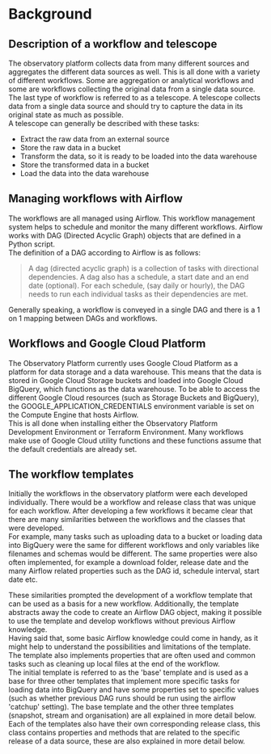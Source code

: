 # Background
## Description of a workflow and telescope
The observatory platform collects data from many different sources and aggregates the different data sources as well.
This is all done with a variety of different workflows.
Some are aggregation or analytical workflows and some are workflows collecting the original data from a single data
 source.
The last type of workflow is referred to as a telescope.
A telescope collects data from a single data source and should try to capture the data in its original state as much
 as possible.  
A telescope can generally be described with these tasks:  
 - Extract the raw data from an external source
 - Store the raw data in a bucket
 - Transform the data, so it is ready to be loaded into the data warehouse
 - Store the transformed data in a bucket
 - Load the data into the data warehouse

## Managing workflows with Airflow
The workflows are all managed using Airflow. 
This workflow management system helps to schedule and monitor the many
 different workflows. 
Airflow works with DAG (Directed Acyclic Graph) objects that are defined in a Python script.  
The definition of a DAG according to Airflow is as follows:
 > A dag (directed acyclic graph) is a collection of tasks with directional dependencies. A dag also has a schedule, a start date and an end date (optional). For each schedule, (say daily or hourly), the DAG needs to run each individual tasks as their dependencies are met.

Generally speaking, a workflow is conveyed in a single DAG and there is a 1 on 1 mapping between DAGs and workflows.

## Workflows and Google Cloud Platform
The Observatory Platform currently uses Google Cloud Platform as a platform for data storage and a data warehouse. 
This means that the data is stored in Google Cloud Storage buckets and loaded into Google Cloud BigQuery, which
 functions as the data warehouse. 
To be able to access the different Google Cloud resources (such as Storage Buckets and BigQuery), the
 GOOGLE_APPLICATION_CREDENTIALS environment variable is set on the Compute Engine that hosts Airflow.  
This is all done when installing either the Observatory Platform Development Environment or Terraform Environment.
Many workflows make use of Google Cloud utility functions and these functions assume that the default credentials
 are already set.

## The workflow templates
Initially the workflows in the observatory platform were each developed individually. 
There would be a workflow and release class that was unique for each workflow. 
After developing a few workflows it became clear that there are many similarities between the workflows
 and the classes that were developed.  
For example, many tasks such as uploading data to a bucket or loading data into BigQuery were the same for different
 workflows and only variables like filenames and schemas would be different. 
The same properties were also often implemented, for example a download folder, release date and the many Airflow
 related properties such as the DAG id, schedule interval, start date etc.
 
These similarities prompted the development of a workflow template that can be used as a basis for a new workflow. 
Additionally, the template abstracts away the code to create an Airflow DAG object, making it possible to use
 the template and develop workflows without previous Airflow knowledge.  
Having said that, some basic Airflow knowledge could come in handy, as it might help to understand the possibilities
 and limitations of the template.
The template also implements properties that are often used and common tasks such as cleaning up local files at the
 end of the workflow.  
The initial template is referred to as the 'base' template and is used as a base for three other templates that
 implement more specific tasks for loading data into BigQuery and have some properties set to specific values (such
  as whether previous DAG runs should be run using the airflow 'catchup' setting). 
The base template and the other three templates (snapshot, stream and organisation) are all explained in more detail
 below. 
Each of the templates also have their own corresponding release class, this class contains properties and methods
 that are related to the specific release of a data source, these are also explained in more detail below. 